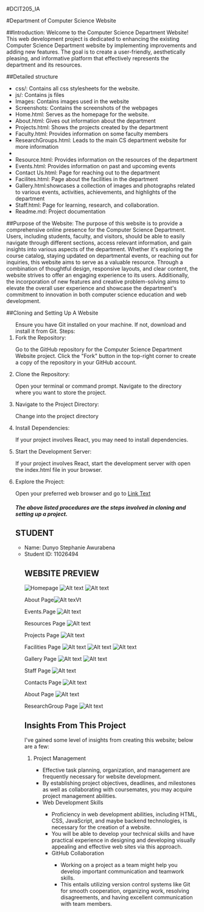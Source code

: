 #DCIT205_IA

#Department of Computer Science Website


##Introduction:
Welcome to the Computer Science Department Website! This web development project is dedicated to enhancing the existing
 Computer Science Department website by implementing improvements and adding new features. 
The goal is to create a user-friendly, aesthetically pleasing, and 
informative platform that effectively represents the department and its resources.

##Detailed structure
<ul>
<li>css/: Contains all css stylesheets for the website.</li>
<li>js/: Contains js files</li>
<li>Images: Contains images used in the website</li>
<li>Screenshots: Contains the screenshots of the webpages</li>
<li>Home.html: Serves as the homepage for the website.</li>
<li>About.html: Gives out information about the department</li>
<li>Projects.html: Shows the projects created by the department</li>
<li>Faculty.html: Provides information on some faculty members</li>
<li>ResearchGroups.html: Leads to the main CS department website for more information<li>
<li>Resource.html: Provides information on the resources of the department</li>
<li>Events.html: Provides information on past and upcoming events</li>
<li>Contact Us.html: Page for reaching out to the department</li>
<li>Facilites.html: Page about the facilities in the department</li> 
<li>Gallery.html:showcases a collection of images and photographs related to various    events, activities, achievements, and highlights of the department </li>
<li>Staff.html: Page for learning, research, and collaboration.</li>
<li>Readme.md: Project documentation</li>
</ul>

##Purpose of the Website:
The purpose of this website is to provide a comprehensive online presence for the Computer Science Department. Users, including students, faculty, and visitors,
 should be able to easily navigate through different sections, 
access relevant information, and gain insights into various aspects of the department. Whether it's exploring the course catalog, staying updated on departmental events,
 or reaching out for inquiries,
 this website aims to serve as a valuable resource.
Through a combination of thoughtful design, responsive layouts, and clear content, the website strives to offer an engaging experience to its users. Additionally, the incorporation of new features and 
creative problem-solving aims to elevate the overall user experience and showcase the department's commitment to innovation in both computer science education and web development.

##Cloning and Setting Up A Website
<ol>
Ensure you have Git installed on your machine. If not, download and install it from Git.
Steps:

<li>Fork the Repository:</li>

Go to the GitHub repository for the Computer Science Department Website project.
Click the "Fork" button in the top-right corner to create a copy of the repository in your GitHub account.

<li>Clone the Repository:</li>

Open your terminal or command prompt.
Navigate to the directory where you want to store the project.

<li>Navigate to the Project Directory:</li>

Change into the project directory

<li>Install Dependencies:</li>

If your project involves React, you may need to install dependencies.

<li>Start the Development Server:</li>

If your project involves React, start the development server with open the index.html file in your browser.

<li>Explore the Project:</li>

Open your preferred web browser and go to
[Link Text](11026494_DCIT_205_IA/index.html)
     


##### The above listed procedures are the steps involved in cloning and setting up a project.

## STUDENT

<ul>
<li>Name: Dunyo Stephanie Awurabena</li>
<li>Student ID: 11026494</li>

## WEBSITE PREVIEW

![Homepage](https://github.com/Awurabenatwinkl/11026494_DCIT_205_IA/assets/148399305/9eac2855-6a19-4c4d-86f9-e22836bc1d61)
![Alt text](<11026494_DCIT_205_IA\Screenshots\Homepage1.png>)
![Alt text](<11026494_DCIT_205_IA\Screenshots\Homepage2.png>)

About Page![Alt texVt](<11026494_DCIT_205_IA\Screenshots\About Page.png>)

Events.Page
![Alt text](<11026494_DCIT_205_IA\Screenshots\Events Page.png>)

Resources Page
![Alt text](<11026494_DCIT_205_IA\Screenshots\Resources page.png>)


Projects Page
![Alt text](<11026494_DCIT_205_IA\Screenshots\Projects page.png>)

Facilities Page
![Alt text](<11026494_DCIT_205_IA\Screenshots\Facilities page1.png>)
![Alt text](<11026494_DCIT_205_IA\Screenshots\Facilities page2.png>)
![Alt text](<11026494_DCIT_205_IA\Screenshots\Facilities page4.png>)


Gallery Page
![Alt text](<11026494_DCIT_205_IA\Screenshots\Gallery page1.png>)
![Alt text](<11026494_DCIT_205_IA\Screenshots\Gallery page2.png>)


Staff Page
![Alt text](<11026494_DCIT_205_IA\Screenshots\Staff page.png>)


Contacts Page
![Alt text](<11026494_DCIT_205_IA\Screenshots\Contacts page.png>)

About Page
![Alt text](<11026494_DCIT_205_IA\Screenshots\About Page.png>)

ResearchGroup Page
![Alt text](<11026494_DCIT_205_IA\Screenshots\ResearchGroup page.png>)

## Insights From This Project

I've gained some level of insights from creating this website; below are a few:

<ol>
<li>Project Management</li>
<ul>
<li>Effective task planning, organization, and management are frequently necessary for website development.</li> 
<li>By establishing project objectives, deadlines, and milestones as well as collaborating with coursemates, you may acquire project management abilities.</li>
<li>Web Development Skills</li>
<ul>
<li>Proficiency in web development abilities, including HTML, CSS, JavaScript, and maybe backend technologies, is necessary for the creation of a website. </li>
<li>You will be able to develop your technical skills and have practical experience in designing and developing visually appealing and effective web sites via this approach.</li>
<li>GitHub Collaboration</li>
<ul>
<li>Working on a project as a team might help you develop important communication and teamwork skills.</li>
<li> This entails utilizing version control systems like Git for smooth cooperation, organizing work, resolving disagreements, and having excellent communication with team members.</li>
</ul>
</ol>
















</ol>




